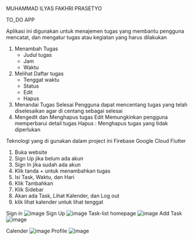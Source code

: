 MUHAMMAD ILYAS FAKHRI PRASETYO

TO_DO APP

Aplikasi ini digunakan untuk menajemen tugas yang membantu pengguna mencatat, dan mengatur tugas atau kegiatan yang harus dilakukan


1. Menambah Tugas
   - Judul tugas
   - Jam
   - Waktu
2. Melihat Daftar tugas
   - Tenggat waktu
   - Status
   - Edit
   - Hapus
3. Menandai Tugas Selesai
   Pengguna dapat mencentang tugas yang telah diselesaikan agar di centang sebagai selesai
4. Mengedit dan Menghapus tugas
   Edit Memungkinkan pengguna memperbarui detail tugas
   Hapus : Menghapus tugas yang tidak diperlukan

Teknologi yang di gunakan dalam project ini
Firebase
Google Cloud
Flutter


1. Buka website
2. Sign Up jika belum ada akun
3. Sign In jika sudah ada akun
4. Klik tanda + untuk menambahkan tugas
5. Isi Task, Waktu, dan Hari
6. Klik Tambahkan
7. Klik Sidebar
8. Akan ada Task, Lihat Kalender, dan Log out
9. klik lihat kalender untuk lihat tenggat

Sign in
![image](https://github.com/user-attachments/assets/ff07fba3-d2ac-4706-add6-1d38b66bcb43)
Sign Up
![image](https://github.com/user-attachments/assets/c80f986b-5cf8-4c05-bbd2-f27c62782db5)
Task-list homepage
![image](https://github.com/user-attachments/assets/7fe8d59d-9e82-4a42-a45e-4a05e37c62c1)
Add Task
![image](https://github.com/user-attachments/assets/b204fad0-4f97-4985-9c41-c433d923f366)

Calender
![image](https://github.com/user-attachments/assets/e7b338cd-1dd8-4c82-befb-b3cdff1d9f5d)
Profile
![image](https://github.com/user-attachments/assets/df02ff23-efd3-4fa0-823d-a322d2446c10)




